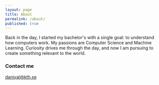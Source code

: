 ```yaml
---
layout: page
title: About
permalink: /about/
published: true
---
```

Back in the day, I started my bachelor's with a single goal: to understand how computers work. My passions are Computer Science and Machine Learning. Curiosity drives me through the day, and now I am pursuing to create something relevant to the world.

### Contact me

[daniyal@kth.se](mailto:daniyal@kth.se)
